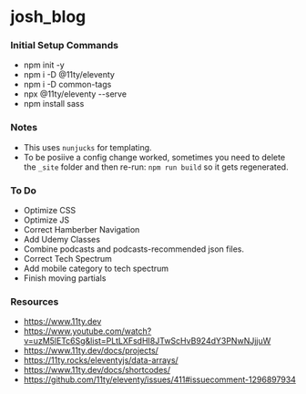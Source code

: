 # josh_blog

### Initial Setup Commands
* npm init -y
* npm i -D @11ty/eleventy
* npm i -D common-tags
* npx @11ty/eleventy --serve
* npm install sass

### Notes
* This uses `nunjucks` for templating.
* To be posiive a config change worked, sometimes you need to delete the `_site` folder and then re-run: `npm run build` so it gets regenerated.

### To Do
* Optimize CSS
* Optimize JS
* Correct Hamberber Navigation
* Add Udemy Classes
* Combine podcasts and podcasts-recommended json files.
* Correct Tech Spectrum
* Add mobile category to tech spectrum
* Finish moving partials

### Resources
* https://www.11ty.dev
* https://www.youtube.com/watch?v=uzM5lETc6Sg&list=PLtLXFsdHI8JTwScHvB924dY3PNwNJjjuW
* https://www.11ty.dev/docs/projects/
* https://11ty.rocks/eleventyjs/data-arrays/
* https://www.11ty.dev/docs/shortcodes/
* https://github.com/11ty/eleventy/issues/411#issuecomment-1296897934